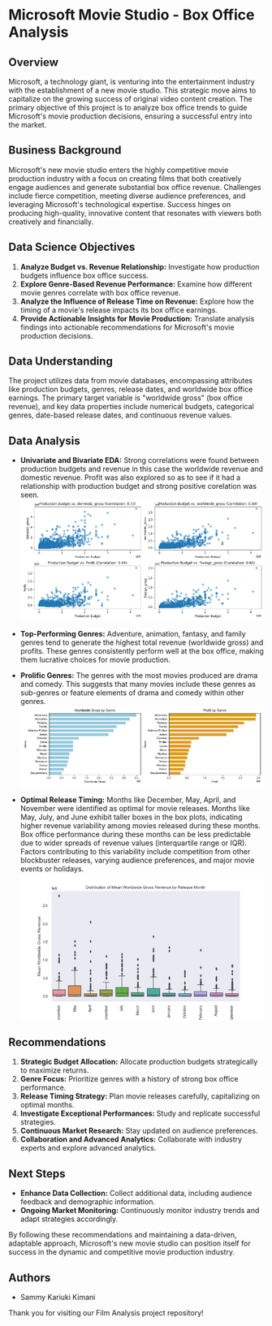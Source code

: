 # Microsoft Movie Studio - Box Office Analysis

## Overview

Microsoft, a technology giant, is venturing into the entertainment industry with the establishment of a new movie studio. This strategic move aims to capitalize on the growing success of original video content creation. The primary objective of this project is to analyze box office trends to guide Microsoft's movie production decisions, ensuring a successful entry into the market.

## Business Background

Microsoft's new movie studio enters the highly competitive movie production industry with a focus on creating films that both creatively engage audiences and generate substantial box office revenue. Challenges include fierce competition, meeting diverse audience preferences, and leveraging Microsoft's technological expertise. Success hinges on producing high-quality, innovative content that resonates with viewers both creatively and financially.

## Data Science Objectives

1. **Analyze Budget vs. Revenue Relationship:** Investigate how production budgets influence box office success.
2. **Explore Genre-Based Revenue Performance:** Examine how different movie genres correlate with box office revenue.
3. **Analyze the Influence of Release Time on Revenue:** Explore how the timing of a movie's release impacts its box office earnings.
4. **Provide Actionable Insights for Movie Production:** Translate analysis findings into actionable recommendations for Microsoft's movie production decisions.

## Data Understanding

The project utilizes data from movie databases, encompassing attributes like production budgets, genres, release dates, and worldwide box office earnings. The primary target variable is "worldwide gross" (box office revenue), and key data properties include numerical budgets, categorical genres, date-based release dates, and continuous revenue values.

## Data Analysis

- **Univariate and Bivariate EDA:** Strong correlations were found between production budgets and revenue in this case the worldwide revenue and domestic revenue. Profit was also explored so as to see if it had a relationship with production budget and strong positive corelation was seen.
![correlation diagram](images/scatterplot.png)

- **Top-Performing Genres:** Adventure, animation, fantasy, and family genres tend to generate the highest total revenue (worldwide gross) and profits. These genres consistently perform well at the box office, making them lucrative choices for movie production.

- **Prolific Genres:** The genres with the most movies produced are drama and comedy. This suggests that many movies include these genres as sub-genres or feature elements of drama and comedy within other genres.
![bar graph](images/bargraph.png)

- **Optimal Release Timing:** Months like December, May, April, and November were identified as optimal for movie releases. Months like May, July, and June exhibit taller boxes in the box plots, indicating higher revenue variability among movies released during these months. Box office performance during these months can be less predictable due to wider spreads of revenue values (interquartile range or IQR). Factors contributing to this variability include competition from other blockbuster releases, varying audience preferences, and major movie events or holidays.
![boxplot diagram](images/boxplot.png)

## Recommendations

1. **Strategic Budget Allocation:** Allocate production budgets strategically to maximize returns.
2. **Genre Focus:** Prioritize genres with a history of strong box office performance.
3. **Release Timing Strategy:** Plan movie releases carefully, capitalizing on optimal months.
4. **Investigate Exceptional Performances:** Study and replicate successful strategies.
5. **Continuous Market Research:** Stay updated on audience preferences.
6. **Collaboration and Advanced Analytics:** Collaborate with industry experts and explore advanced analytics.

## Next Steps

- **Enhance Data Collection:** Collect additional data, including audience feedback and demographic information.
- **Ongoing Market Monitoring:** Continuously monitor industry trends and adapt strategies accordingly.

By following these recommendations and maintaining a data-driven, adaptable approach, Microsoft's new movie studio can position itself for success in the dynamic and competitive movie production industry.

## Authors

- Sammy Kariuki Kimani





Thank you for visiting our Film Analysis project repository!

